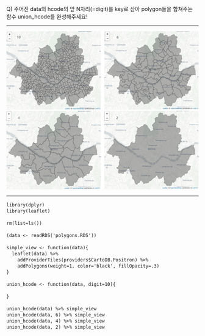 Q) 주어진 data의 hcode의 앞 N자리(=digit)를 key로 삼아 polygon들을 합쳐주는 함수 union_hcode를 완성해주세요! 

---
  
![result!](union_hcode_result.PNG) 

---
  
```{r}
library(dplyr)
library(leaflet)

rm(list=ls())

(data <- readRDS('polygons.RDS'))

simple_view <- function(data){
  leaflet(data) %>%
    addProviderTiles(providers$CartoDB.Positron) %>%
    addPolygons(weight=1, color='black', fillOpacity=.3)
}

union_hcode <- function(data, digit=10){

}

union_hcode(data) %>% simple_view
union_hcode(data, 6) %>% simple_view
union_hcode(data, 4) %>% simple_view
union_hcode(data, 2) %>% simple_view
```
